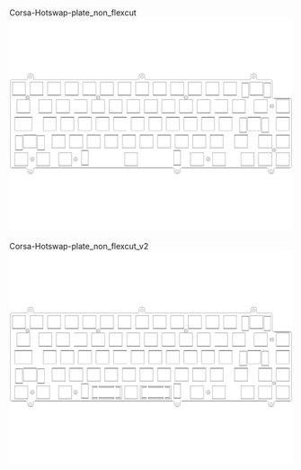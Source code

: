 <br/>Corsa-Hotswap-plate_non_flexcut<br/>![image](Corsa-Hotswap-plate_non_flexcut.png)<br/>
<br/>Corsa-Hotswap-plate_non_flexcut_v2<br/>![image](Corsa-Hotswap-plate_non_flexcut_v2.png)<br/>
